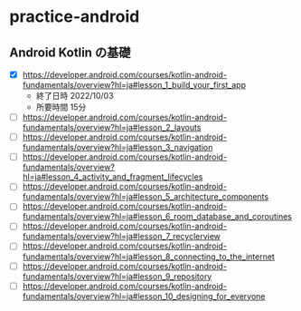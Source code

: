 # practice-android

## Android Kotlin の基礎

- [x] https://developer.android.com/courses/kotlin-android-fundamentals/overview?hl=ja#lesson_1_build_your_first_app
    - 終了日時 2022/10/03
    - 所要時間 15分
- [ ] https://developer.android.com/courses/kotlin-android-fundamentals/overview?hl=ja#lesson_2_layouts
- [ ] https://developer.android.com/courses/kotlin-android-fundamentals/overview?hl=ja#lesson_3_navigation
- [ ] https://developer.android.com/courses/kotlin-android-fundamentals/overview?hl=ja#lesson_4_activity_and_fragment_lifecycles
- [ ] https://developer.android.com/courses/kotlin-android-fundamentals/overview?hl=ja#lesson_5_architecture_components
- [ ] https://developer.android.com/courses/kotlin-android-fundamentals/overview?hl=ja#lesson_6_room_database_and_coroutines
- [ ] https://developer.android.com/courses/kotlin-android-fundamentals/overview?hl=ja#lesson_7_recyclerview
- [ ] https://developer.android.com/courses/kotlin-android-fundamentals/overview?hl=ja#lesson_8_connecting_to_the_internet
- [ ] https://developer.android.com/courses/kotlin-android-fundamentals/overview?hl=ja#lesson_9_repository
- [ ] https://developer.android.com/courses/kotlin-android-fundamentals/overview?hl=ja#lesson_10_designing_for_everyone
